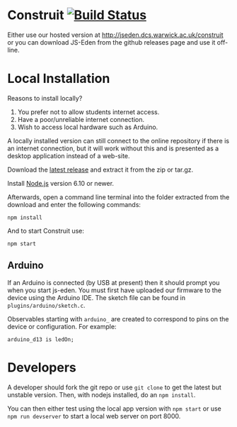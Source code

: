 # Construit [![Build Status](https://secure.travis-ci.org/EMGroup/js-eden.png?branch=master)](https://travis-ci.org/EMGroup/js-eden)

Either use our hosted version at http://jseden.dcs.warwick.ac.uk/construit or
you can download JS-Eden from the github releases page and use it off-line.

# Local Installation

Reasons to install locally?
1) You prefer not to allow students internet access.
2) Have a poor/unreliable internet connection.
3) Wish to access local hardware such as Arduino.

A locally installed version can still connect to the online repository if
there is an internet connection, but it will work without this and is presented
as a desktop application instead of a web-site.

Download the [latest release](https://github.com/EMGroup/js-eden/releases) and
extract it from the zip or tar.gz.

Install [Node.js](https://nodejs.org) version 6.10 or newer.

Afterwards, open a command line terminal into the folder extracted from the
download and enter the following commands:

```
npm install
```

And to start Construit use:
```
npm start
```

## Arduino

If an Arduino is connected (by USB at present) then it should prompt you when
you start js-eden. You must first have uploaded our firmware to the device using
the Arduino IDE. The sketch file can be found in `plugins/arduino/sketch.c`.

Observables starting with `arduino_` are created to correspond to pins on the
device or configuration. For example:

```
arduino_d13 is ledOn;
```

# Developers

A developer should fork the git repo or use `git clone` to get the latest but
unstable version. Then, with nodejs installed, do an `npm install`.

You can then either test using the local app version with `npm start` or use
`npm run devserver` to start a local web server on port 8000.

